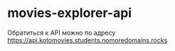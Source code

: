 # movies-explorer-api
Обратиться к API можно по адресу https://api.kotomovies.students.nomoredomains.rocks
